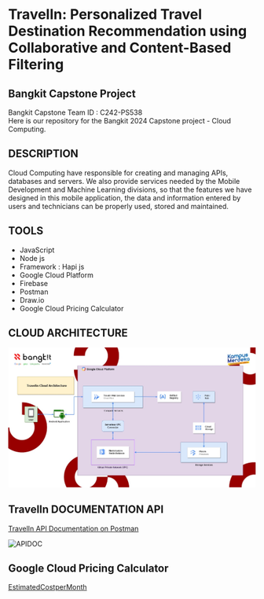 # TravelIn: Personalized Travel Destination Recommendation using Collaborative and Content-Based Filtering
## Bangkit Capstone Project

Bangkit Capstone Team ID : C242-PS538	 <br>
Here is our repository for the Bangkit 2024 Capstone project - Cloud Computing.

## DESCRIPTION
Cloud Computing have responsible for creating and managing APIs, databases and servers. We also provide services needed by the Mobile Development and Machine Learning divisions, so that the features we have designed in this mobile application, the data and information entered by users and technicians can be properly used, stored and maintained.


## TOOLS
- JavaScript
- Node js
- Framework : Hapi js
- Google Cloud Platform
- Firebase
- Postman
- Draw.io
- Google Cloud Pricing Calculator

## CLOUD ARCHITECTURE
![TravelinCloudArchitecture](https://github.com/Capstone-Bangkit-C242-PS538/TravelIn-Bangkit/blob/Cloud_Computing/Architecture/Travelin-Architecture.jpg)

## TravelIn DOCUMENTATION API
[TravelIn API Documentation on Postman](https://documenter.getpostman.com/view/39612721/2sAYBXAAAY)

![APIDOC]([https://github.com/Capstone-Bangkit-C242-PS538/TravelIn-Bangkit/blob/Cloud_Computing/Architecture/postman.jpg](https://github.com/Capstone-Bangkit-C242-PS538/TravelIn-Bangkit/blob/Cloud_Computing/Architecture/Postman-logo-orange-2021_1155x.png))


## Google Cloud Pricing Calculator
[EstimatedCostperMonth](https://github.com/Capstone-Bangkit-C242-PS538/TravelIn-Bangkit/blob/Cloud_Computing/Estimated%20Cost%20of%20Travelin.pdf)



